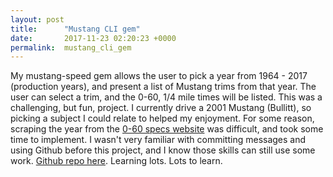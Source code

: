 ```yaml
---
layout: post
title:      "Mustang CLI gem"
date:       2017-11-23 02:20:23 +0000
permalink:  mustang_cli_gem
---
```



My mustang-speed gem allows the user to pick a year from 1964 - 2017 (production years), and present a list of Mustang trims from that year. The user can select a trim, and the 0-60, 1/4 mile times will be listed. This was a challenging, but fun, project. I currently drive a 2001 Mustang (Bullitt), so picking a subject I could relate to helped my enjoyment. For some reason, scraping the year from the [0-60 specs website](https://www.0-60specs.com/ford-mustang-0-60-times/) was difficult, and took some time to implement. I wasn't very familiar with committing messages and using Github before this project, and I know those skills can still use some work. [Github repo here](https://github.com/michanders/mustang-speed-cli-app). Learning lots. Lots to learn.
